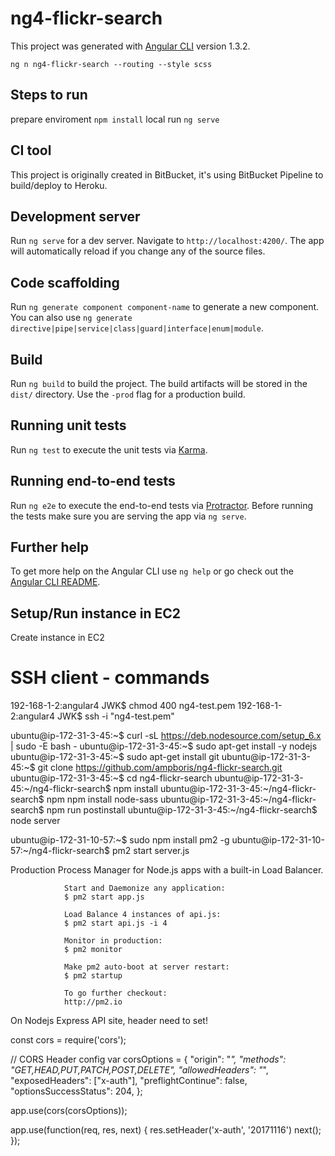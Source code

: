 # ng4-flickr-search

This project was generated with [Angular CLI](https://github.com/angular/angular-cli) version 1.3.2.

`ng n ng4-flickr-search --routing --style scss`

## Steps to run

prepare enviroment `npm install`
local run `ng serve`

## CI tool
This project is originally created in BitBucket, it's using BitBucket Pipeline to build/deploy to Heroku.

## Development server

Run `ng serve` for a dev server. Navigate to `http://localhost:4200/`. The app will automatically reload if you change any of the source files.

## Code scaffolding

Run `ng generate component component-name` to generate a new component. You can also use `ng generate directive|pipe|service|class|guard|interface|enum|module`.

## Build

Run `ng build` to build the project. The build artifacts will be stored in the `dist/` directory. Use the `-prod` flag for a production build.

## Running unit tests

Run `ng test` to execute the unit tests via [Karma](https://karma-runner.github.io).

## Running end-to-end tests

Run `ng e2e` to execute the end-to-end tests via [Protractor](http://www.protractortest.org/).
Before running the tests make sure you are serving the app via `ng serve`.

## Further help

To get more help on the Angular CLI use `ng help` or go check out the [Angular CLI README](https://github.com/angular/angular-cli/blob/master/README.md).

## Setup/Run instance in EC2

Create instance in EC2


# SSH client - commands

192-168-1-2:angular4 JWK$ chmod 400 ng4-test.pem
192-168-1-2:angular4 JWK$ ssh -i "ng4-test.pem" 

ubuntu@ip-172-31-3-45:~$ curl -sL https://deb.nodesource.com/setup_6.x | sudo -E bash -
ubuntu@ip-172-31-3-45:~$ sudo apt-get install -y nodejs
ubuntu@ip-172-31-3-45:~$ sudo apt-get install git
ubuntu@ip-172-31-3-45:~$ git clone https://github.com/ampboris/ng4-flickr-search.git
ubuntu@ip-172-31-3-45:~$ cd ng4-flickr-search
ubuntu@ip-172-31-3-45:~/ng4-flickr-search$ npm install
ubuntu@ip-172-31-3-45:~/ng4-flickr-search$ npm npm install node-sass
ubuntu@ip-172-31-3-45:~/ng4-flickr-search$ npm run postinstall
ubuntu@ip-172-31-3-45:~/ng4-flickr-search$ node server

ubuntu@ip-172-31-10-57:~$ sudo npm install pm2 -g
ubuntu@ip-172-31-10-57:~/ng4-flickr-search$ pm2 start server.js

Production Process Manager for Node.js apps
                     with a built-in Load Balancer.


                Start and Daemonize any application:
                $ pm2 start app.js

                Load Balance 4 instances of api.js:
                $ pm2 start api.js -i 4

                Monitor in production:
                $ pm2 monitor

                Make pm2 auto-boot at server restart:
                $ pm2 startup

                To go further checkout:
                http://pm2.io


On Nodejs Express API site, header need to set!

const cors = require('cors');

// CORS Header config
var corsOptions = {
    "origin": "*",
    "methods": "GET,HEAD,PUT,PATCH,POST,DELETE",
    "allowedHeaders": "*",
    "exposedHeaders": ["x-auth"],
    "preflightContinue": false,
    "optionsSuccessStatus": 204,
  };

app.use(cors(corsOptions));

app.use(function(req, res, next) {
  res.setHeader('x-auth', '20171116')
  next();
});

